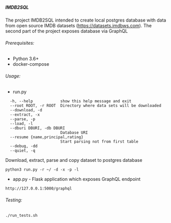##### IMDB2SQL

The project IMDB2SQL intended to create local postgres database
with data from open source IMDB datasets (https://datasets.imdbws.com).
The second part of the project exposes database via GraphQL

###### Prerequisites:
* Python 3.6+
* docker-compose

###### Usage: 
* run.py
```
  -h, --help            show this help message and exit
  --root ROOT, -r ROOT  Directory where data sets will be downloaded
  --download, -d
  --extract, -x
  --parse, -p
  --load, -l
  --dburi DBURI, -db DBURI
                        Database URI
  --resume {name,principal,rating}
                        Start parsing not from first table
  --debug, -dd
  --quiet, -q
```

Download, extract, parse and copy dataset to postgres database  
```
python3 run.py -r ~/ -d -x -p -l 

```

* app.py - Flask application which exposes GraphQL endpoint
```
http://127.0.0.1:5000/graphql
```

###### Testing:
```bash
./run_tests.sh
```